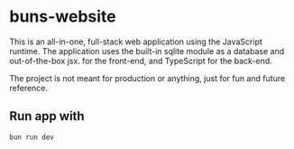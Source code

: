 # buns-website
This is an all-in-one, full-stack web application using the JavaScript runtime.
The application uses the built-in sqlite module as a database and out-of-the-box jsx.
for the front-end, and TypeScript for the back-end.


The project is not meant for production or anything, just for fun and future reference.

## Run app with
```bash
bun run dev
```